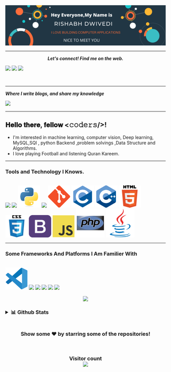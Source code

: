 <!-- ## Hi everyone</h2>
### I am [**Mohammed Essam **](https://rishabh062.github.io/new_portfolio/)

## Currently Doing BTech in Computer Science And Engineering and enjoying it. -->

<img src="https://github.com/Rishabh062/Rishabh062/blob/master/assest/GITHUB-BANNER.png"/>
<hr/>
<p align="center">
  <b><i>Let's connect! Find me on the web.</i></b>
      
[<img src="https://img.icons8.com/bubbles/100/undefined/twitter-squared.png"/>](https://twitter.com/Mohamed02081891?t=cyemHqzI8wDY15HL1zmz-A&s=35)
[<img src="https://img.icons8.com/clouds/100/fa314a/instagram-new--v2.png"/>](https://www.instagram.com/_messam0_/)
[<img height="30" src="https://img.shields.io/badge/linkedin-blue.svg?&style=for-the-badge&logo=linkedin&logoColor=white"/>][linkedin]
  
<br />
<hr />

  <b><i>Where I write blogs, and share my knowledge</i></b>
  <br>

[<img height="30" src="https://img.shields.io/badge/dev-000000.svg?&style=for-the-badge&logo=Dev&logoColor=white"/>][Dev]
  <hr />
  
<h2> 𝐇𝐞𝐥𝐥𝐨 𝐭𝐡𝐞𝐫𝐞, 𝐟𝐞𝐥𝐥𝐨𝐰 <𝚌𝚘𝚍𝚎𝚛𝚜/>!</h2>


-  I'm interested in machine learning, computer vision, Deep learning, MySQL,SQl , python Backend ,problem solvings ,Data Structure and Algorithms.
-  I love playing Football and listening Quran Kareem.
<hr />

 ### **Tools and Technology I Knows.**
<br>
<code><img src="https://img.icons8.com/plasticine/100/000000/react.png"/></code>
<code><img src="https://img.icons8.com/color/96/000000/nodejs.png"/></code>
<code><img height="70" src="https://raw.githubusercontent.com/devicons/devicon/master/icons/python/python-original.svg"></code>
<code><img src="https://img.icons8.com/color/96/000000/tensorflow.png"/></code>
<code><img height="70" src="https://raw.githubusercontent.com/devicons/devicon/master/icons/git/git-original.svg"></code>
<code><img height="70" src="https://raw.githubusercontent.com/devicons/devicon/master/icons/c/c-original.svg"></code>
<code><img height="70" src="https://raw.githubusercontent.com/devicons/devicon/master/icons/cplusplus/cplusplus-original.svg"></code>
<code><img height="70" src="https://raw.githubusercontent.com/github/explore/80688e429a7d4ef2fca1e82350fe8e3517d3494d/topics/html/html.png"></code>
<br/>
<code><img height="70" src="https://raw.githubusercontent.com/github/explore/80688e429a7d4ef2fca1e82350fe8e3517d3494d/topics/css/css.png"></code>
<code><img height="70" src="https://raw.githubusercontent.com/github/explore/80688e429a7d4ef2fca1e82350fe8e3517d3494d/topics/bootstrap/bootstrap.png"></code>
<code><img height="70" src="https://raw.githubusercontent.com/devicons/devicon/master/icons/javascript/javascript-original.svg"></code>
<!-- <code><img height="70" width="40" src="https://mms.businesswire.com/media/20200616005364/en/798639/23/Streamlit_Logo_%281%29.jpg"></code> -->
<code><img height="90" src="https://raw.githubusercontent.com/devicons/devicon/master/icons/php/php-original.svg"></code>
<code><img height="90" src="https://raw.githubusercontent.com/devicons/devicon/master/icons/java/java-original.svg"></code>
<hr/>



 ### **Some Frameworks And Platforms I Am Familier With**
<br>
<code><img height="70" src="https://raw.githubusercontent.com/devicons/devicon/master/icons/vscode/vscode-original.svg"></code>
<code><img src="https://img.icons8.com/plasticine/100/000000/github-squared.png"/></code>
<code><img height="70"  src="https://www.analyticsvidhya.com/wp-content/uploads/2015/06/kaggle-logo-transparent-300.png"></code>
<code><img height="70"  src="https://upload.wikimedia.org/wikipedia/commons/thumb/3/32/OpenCV_Logo_with_text_svg_version.svg/831px-OpenCV_Logo_with_text_svg_version.svg.png"></code>
<code><img height="70"  src="https://miro.medium.com/max/776/1*Lad06lrjlU9UZgSTHUoyfA.png"></code>
<code><img height="70"  src="https://assets.website-files.com/5dc3b47ddc6c0c2a1af74ad0/5e181828ba9f9e92b6ebc6e7_RGB_Logomark_Color_Light_Bg.png"></code>





<p align="center">
   <img align="center" src="https://github-readme-stats.vercel.app/api/top-langs/?username=rishabh062&theme=radical&line_height=10&hide_langs_below=1&layout=compact" />
<!--    <img align="right" alt="GIF" height="300px" src="https://media.giphy.com/media/xT9IgzoKnwFNmISR8I/giphy.gif" />  -->
</p>
<h3>
 <details>
<summary>📊 Github Stats</summary>
<h3/>
<p align="center">
  <br>
 <img align="center"  src="https://github-readme-streak-stats.herokuapp.com/?user=rishabh062&theme=blue-green" />
  <br>
<img align="center" src="https://github-readme-stats.vercel.app/api?username=rishabh062&show_icons=true&theme=blue-green&line_height=21"/>
    <br>
<img align="center" src="https://github-profile-trophy.vercel.app/?username=rishabh062&theme=dracula" alt="Rishabh's github trophy"/>


</details>

<br>
<h3 align="center">
 Show some ❤️ by starring some of the repositories!
</h3>
<br>
<h3 align="center"> 
  Visitor count <br>
  <img src="https://profile-counter.glitch.me/rishabh062/count.svg" />
</h3>



[twitter]: https://twitter.com/Rishabh07147212
[youtube]: https://www.youtube.com/results?search_query=talkwithrd
[Hashnode]: https://ayushirawat.com
[linkedin]: https://www.linkedin.com/in/rishabh-dwivedi-28737b1a0
[Facebook]: https://www.facebook.com/rishabh.dwivedi.5832343/
[Dev]: https://dev.to/rishabh062
[Instagram]: https://www.instagram.com/rishabhdwivedi062/
[Gmail]: https://www.gmail.com/
[Portfolio]: https://rishabh-portfolio.vercel.app/ 
